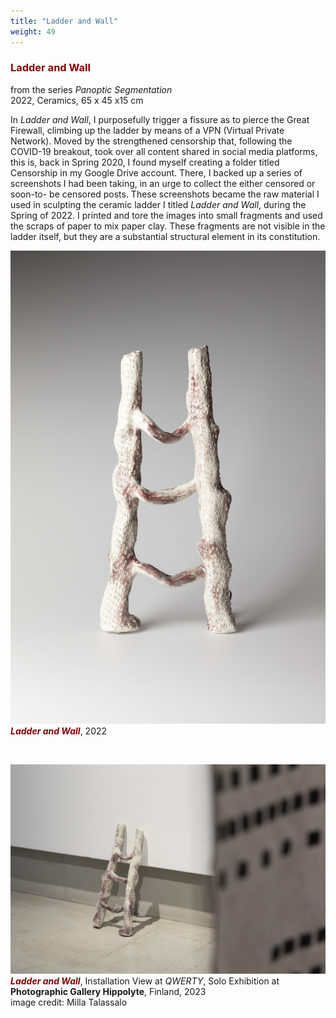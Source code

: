 ```yaml
---
title: "Ladder and Wall"
weight: 49
---
```


### **<span style="color: #850000;">Ladder and Wall</span>**

from the series *Panoptic Segmentation*      
2022, Ceramics, 65 x 45 x15 cm

In *Ladder and Wall*, I purposefully trigger a fissure as to pierce the Great Firewall, climbing up the ladder by means of a VPN (Virtual Private Network). Moved by the strengthened censorship that, following the COVID-19 breakout, took over all content shared in social media platforms, this is, back in Spring 2020, I found myself creating a folder titled Censorship in my Google Drive account. There, I backed up a series of screenshots I had been taking, in an urge to collect the either censored or soon-to- be censored posts. These screenshots became the raw material I used in sculpting the ceramic ladder I titled *Ladder and Wall*, during the Spring of 2022. I printed and tore the images into small fragments and used the scraps of paper to mix paper clay. These fragments are not visible in the ladder itself, but they are a substantial structural element in its constitution.



![image of ladder](ladder.jpg)     
***<span style="color: #850000;">Ladder and Wall</span>***, 2022

<p>&nbsp;</p>

![image of ladder](ladder-3.jpg) 
***<span style="color: #850000;">Ladder and Wall</span>***, Installation View at *QWERTY*, Solo Exhibition at **Photographic Gallery Hippolyte**, Finland, 2023      
image credit: Milla Talassalo


